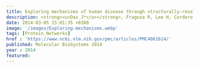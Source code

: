 ```yaml
---
title: Exploring mechanisms of human disease through structurally-resolved protein interactome networks
description: <strong><u>Das J*</u></strong>, Fragoza R, Lee H, Cordero N, Guo Y, Meyer M, Vo T, Wang X, Yu H
date: 2014-03-05 15:01:35 +0300
image: '/images/Exploring-mechanisms.webp'
tags: [Protein_Networks]
href : 'https://www.ncbi.nlm.nih.gov/pmc/articles/PMC4061614/'
published: Molecular BioSystems 2014
year : 2014
featured:
---
```


